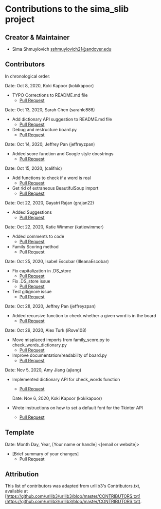 # Contributions to the sima_slib project

## Creator & Maintainer

- Sima Shmuylovich <sshmuylovich21@andover.edu>


## Contributors

In chronological order:
 
Date: Oct 8, 2020, Koki Kapoor (kokikapoor)
 - TYPO Corrections to README.md file
   - [Pull Request](https://github.com/sshmuylovich/sima_boggle/commit/af809d4be5e6eb365c1a02763f7a3b4c29f7e6b4)
   
 
Date: Oct 13, 2020, Sarah Chen (sarahlc888)
 - Add dictionary API suggestion to README.md file
   - [Pull Request](https://github.com/sshmuylovich/sima_boggle/commit/8b4a741455d088f240a5841f066d9411368002fd)
 - Debug and restructure board.py
   - [Pull Request](https://github.com/sshmuylovich/sima_boggle/commit/eb7334a1c5c767a7ba7b85b1a54b8b2bd12978be)
   
 
Date: Oct 14, 2020, Jeffrey Pan (jeffreyzpan)
 - Added score function and Google style docstrings
   - [Pull Request](https://github.com/sshmuylovich/sima_boggle/commit/bf2f20e6e4411571341622c0e631f1870dea0243)

Date: Oct 15, 2020, (califnic)
- Add functions to check if a word is real 
  - [Pull Request](https://github.com/sshmuylovich/sima_boggle/commit/7232330a5e741622d9721ec21f40d24c8616767b)
- Get rid of extraneous BeautifulSoup import
  - [Pull Request](https://github.com/sshmuylovich/sima_boggle/commit/ccba4c7af28a38ebc91f96569f47754e08a17fa1)

Date: Oct 22, 2020, Gayatri Rajan (grajan22)
- Added Suggestions 
  - [Pull Request](https://github.com/sshmuylovich/sima_boggle/commit/a50dce526c8b631d688f301eb140207fcb481009)

Date: Oct 22, 2020, Katie Wimmer (katiewimmer)
- Added comments to code 
  - [Pull Request](https://github.com/sshmuylovich/sima_boggle/commit/32041223ec27e2838009405784cbb83496c4e504)
- Family Scoring method 
  - [Pull Request](https://github.com/sshmuylovich/sima_boggle/commit/1d4eb4b1936d758af1ddb121683baf269c45050c)

Date: Oct 25, 2020, Isabel Escobar (IIleanaEscobar)
- Fix capitalization in .DS_store
  - [Pull Request](https://github.com/sshmuylovich/sima_boggle/commit/1ed787e63abc958f57041b04444153d1660c806d)
- Fix .DS_store issue 
  - [Pull Request](https://github.com/sshmuylovich/sima_boggle/commit/9d401613fbb0719b3d960f28f34ed9ce8d6eb82d)
- Test gitignore issue 
  - [Pull Request](https://github.com/sshmuylovich/sima_boggle/commit/9310807eeca89b750b4de2c85da2b13a81cda7f4)

Date: Oct 28, 2020, Jeffrey Pan (jeffreyzpan)
- Added recursive function to check whether a given word is in the board
  - [Pull Request](https://github.com/sshmuylovich/sima_boggle/commit/aed2288e7c06161babcda5d4b00b5cd900f5d2c9)

Date: Oct 29, 2020, Alex Turk (iRove108)
- Move misplaced imports from family_score.py to check_words_dictionary.py
  - [Pull Request](https://github.com/sshmuylovich/sima_boggle/commit/f237d599804b0663978d860ec7bf9f63ab1ef0d3)
- Improve documentation/readability of board.py
  - [Pull Request](https://github.com/sshmuylovich/sima_boggle/commit/5cee33f5c90e407518be7e534cae4ef97e82322b)
  
Date: Nov 5, 2020, Amy Jiang (ajiang)
- Implemented dictionary API for check_words function
  - [Pull Request](https://github.com/sshmuylovich/sima_boggle/pull/15/commits/c8d456c5ab79718a6713fe963a5d5ad937307f16)
  
  Date: Nov 6, 2020, Koki Kapoor (kokikapoor)
- Wrote instructions on how to set a default font for the Tkinter API
  - [Pull Request](https://github.com/sshmuylovich/sima_boggle/pull/16/commits/e6cf81175e40bf4b88480dd81a9a666ece699bf0)


## Template

Date: Month Day, Year, [Your name or handle] <[email or website]>
 - [Brief summary of your changes]
   - Pull Request

## Attribution
This list of contributors was adapted from urllib3's Contributors.txt, 
available at [https://github.com/urllib3/urllib3/blob/master/CONTRIBUTORS.txt](https://github.com/urllib3/urllib3/blob/master/CONTRIBUTORS.txt).
